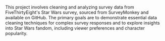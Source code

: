 This project involves cleaning and analyzing survey data from FiveThirtyEight's Star Wars survey, sourced from SurveyMonkey and available on GitHub. The primary goals are to demonstrate essential data cleaning techniques for complex survey responses and to explore insights into Star Wars fandom, including viewer preferences and character popularity.